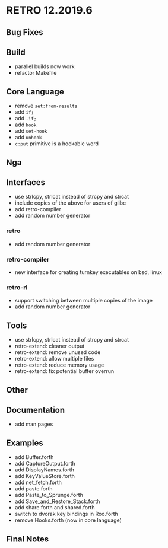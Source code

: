 # RETRO 12.2019.6

## Bug Fixes

## Build

- parallel builds now work
- refactor Makefile

## Core Language

- remove `set:from-results`
- add `if;`
- add `-if;`
- add `hook`
- add `set-hook`
- add `unhook`
- `c:put` primitive is a hookable word

## Nga

## Interfaces

- use strlcpy, strlcat instead of strcpy and strcat
- include copies of the above for users of glibc
- add retro-compiler
- add random number generator

### retro

- add random number generator

### retro-compiler

- new interface for creating turnkey executables on bsd, linux

### retro-ri

- support switching between multiple copies of the image
- add random number generator

## Tools

- use strlcpy, strlcat instead of strcpy and strcat
- retro-extend: cleaner output
- retro-extend: remove unused code
- retro-extend: allow multiple files
- retro-extend: reduce memory usage
- retro-extend: fix potential buffer overrun

## Other

## Documentation

- add man pages

## Examples

- add Buffer.forth
- add CaptureOutput.forth
- add DisplayNames.forth
- add KeyValueStore.forth
- add net_fetch.forth
- add paste.forth
- add Paste_to_Sprunge.forth
- add Save_and_Restore_Stack.forth
- add share.forth and shared.forth
- switch to dvorak key bindings in Roo.forth
- remove Hooks.forth (now in core language)

## Final Notes
